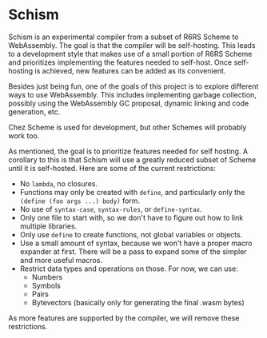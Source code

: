 # Schism

Schism is an experimental compiler from a subset of R6RS Scheme to
WebAssembly. The goal is that the compiler will be self-hosting. This leads to a
development style that makes use of a small portion of R6RS Scheme and
prioritizes implementing the features needed to self-host. Once self-hosting is
achieved, new features can be added as its convenient.

Besides just being fun, one of the goals of this project is to explore different
ways to use WebAssembly. This includes implementing garbage collection, possibly
using the WebAssembly GC proposal, dynamic linking and code generation, etc.

Chez Scheme is used for development, but other Schemes will probably work too.

As mentioned, the goal is to prioritize features needed for self hosting. A
corollary to this is that Schism will use a greatly reduced subset of Scheme
until it is self-hosted. Here are some of the current restrictions:

* No `lambda`, no closures.
* Functions may only be created with `define`, and particularly only the
  `(define (foo args ...) body)` form.
* No use of `syntax-case`, `syntax-rules`, or `define-syntax`.
* Only one file to start with, so we don't have to figure out how to link
  multiple libraries.
* Only use `define` to create functions, not global variables or objects.
* Use a small amount of syntax, because we won't have a proper macro expander at
  first. There will be a pass to expand some of the simpler and more useful
  macros.
* Restrict data types and operations on those. For now, we can use:
  * Numbers
  * Symbols
  * Pairs
  * Bytevectors (basically only for generating the final .wasm bytes)

As more features are supported by the compiler, we will remove these
restrictions.
